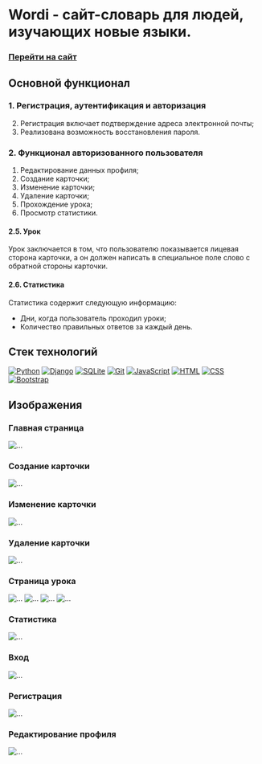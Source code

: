 # Wordi - сайт-словарь для людей, изучающих новые языки.

### [Перейти на сайт](https://wordi.herokuapp.com/cards/ 'https://wordi.herokuapp.com/cards/')

## Основной функционал

### 1\. Регистрация, аутентификация и авторизация

2. Регистрация включает подтверждение адреса электронной почты;
3. Реализована возможность восстановления пароля.

### 2\. Функционал авторизованного пользователя

1. Редактирование данных профиля;
2. Создание карточки;
3. Изменение карточки;
4. Удаление карточки;
5. Прохождение урока;
6. Просмотр статистики.

#### 2.5\. Урок

Урок заключается в том, что пользователю показывается лицевая сторона карточки, а он должен написать в специальное поле слово с обратной стороны карточки.

#### 2.6\. Статистика

Статистика содержит следующую информацию:

- Дни, когда пользователь проходил уроки;
- Количество правильных ответов за каждый день.

## Стек технологий

[![Python](https://img.shields.io/badge/PYTHON-3776AB?style=flat-square&logo=python&logoColor=white)](https://www.python.org/)
[![Django](https://img.shields.io/badge/DJANGO-092E20?style=flat-square&logo=django&logoColor=white)](https://www.djangoproject.com/)
[![SQLite](https://img.shields.io/badge/SQLITE-07405E?style=flat-square&logo=sqlite&logoColor=white)](https://sqlite.org/index.html)
[![Git](https://img.shields.io/badge/GIT-f05033?style=flat-square&logo=Git&logoColor=white)](https://git-scm.com/)
[![JavaScript](https://img.shields.io/badge/JAVASCRIPT-F7DF1E?style=flat-square&logo=JavaScript&logoColor=white)](http://www.ecma-international.org/publications-and-standards/standards/ecma-262/)
[![HTML](https://img.shields.io/badge/HTML5-E34F26?style=flat-square&logo=html5&logoColor=white)](https://html.spec.whatwg.org/multipage/)
[![CSS](https://img.shields.io/badge/CSS3-1572B6?style=flat-square&logo=css3&logoColor=white)](https://www.w3.org/Style/CSS/)
[![Bootstrap](https://img.shields.io/badge/BOOTSTRAP-8a0bfc?style=flat-square&logo=Bootstrap&logoColor=white)](https://getbootstrap.com/)

## Изображения

### Главная страница

<image src="https://i.imgur.com/aPaVGIG.png" alt="...">

### Создание карточки

<image src="https://i.imgur.com/MGdKTkm.png" alt="...">

### Изменение карточки

<image src="https://i.imgur.com/yDrbHgp.png" alt="...">

### Удаление карточки

<image src="https://i.imgur.com/DnBY0e4.png" alt="...">

### Страница урока

<image src="https://i.imgur.com/4fkwmrr.png" alt="...">
<image src="https://i.imgur.com/qC1pd6c.png" alt="...">
<image src="https://i.imgur.com/F0K5SG6.png" alt="...">
<image src="https://i.imgur.com/TsFbvfA.png" alt="...">

### Статистика

<image src="https://i.imgur.com/CThFYqY.png" alt="...">

### Вход

<image src="https://i.imgur.com/AAxd2kd.png" alt="...">

### Регистрация

<image src="https://i.imgur.com/xz70gX0.png" alt="...">

### Редактирование профиля

<image src="https://i.imgur.com/kKiMty6.png" alt="...">
